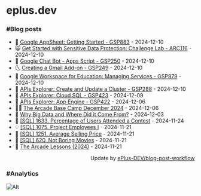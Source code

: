 # eplus.dev

### #Blog posts

<!-- BLOG-POST-LIST:START -->
 - 🧰 [Google AppSheet: Getting Started - GSP883](https://eplus.dev/google-appsheet-getting-started-gsp883) - 2024-12-10
 - 😺 [Get Started with Sensitive Data Protection: Challenge Lab - ARC116](https://eplus.dev/get-started-with-sensitive-data-protection-challenge-lab-arc116) - 2024-12-10
 - 🗽 [Google Chat Bot - Apps Script - GSP250](https://eplus.dev/google-chat-bot-apps-script-gsp250) - 2024-12-10
 - 🌜 [Creating a Gmail Add-on - GSP249](https://eplus.dev/creating-a-gmail-add-on-gsp249) - 2024-12-10
 - 📝 [Google Workspace for Education: Managing Services - GSP979](https://eplus.dev/google-workspace-for-education-managing-services-gsp979) - 2024-12-10
 - 🚀 [APIs Explorer: Create and Update a Cluster - GSP288](https://eplus.dev/apis-explorer-create-and-update-a-cluster-gsp288) - 2024-12-10
 - 💼 [APIs Explorer: Cloud SQL - GSP423](https://eplus.dev/apis-explorer-cloud-sql-gsp423) - 2024-12-09
 - 🦣 [APIs Explorer: App Engine - GSP422](https://eplus.dev/apis-explorer-app-engine-gsp422) - 2024-12-06
 - 👨‍🏫 [The Arcade Base Camp December 2024](https://eplus.dev/the-arcade-base-camp-december-2024) - 2024-12-06
 - 🔭 [Why Big Data and Where Did it Come From?](https://eplus.dev/why-big-data-and-where-did-it-come-from) - 2024-12-03
 - 🤡 [[SQL] 1633. Percentage of Users Attended a Contest](https://eplus.dev/sql-1633-percentage-of-users-attended-a-contest) - 2024-11-24
 - 💡 [[SQL] 1075. Project Employees I](https://eplus.dev/sql-1075-project-employees-i) - 2024-11-21
 - 🦣 [[SQL] 1251. Average Selling Price](https://eplus.dev/sql-1251-average-selling-price) - 2024-11-21
 - 💪 [[SQL] 620. Not Boring Movies](https://eplus.dev/sql-620-not-boring-movies) - 2024-11-21
 - 🤡 [The Arcade Lessons &lpar;2024&rpar;](https://eplus.dev/the-arcade-lessons-2024) - 2024-11-21<!-- BLOG-POST-LIST:END -->

<div align="right">
  Update by <a target="_blank"
    href="https://github.com/ePlus-DEV/blog-post-workflow">ePlus-DEV/blog-post-workflow</a>
</div>

### #Analytics
![Alt](https://repobeats.axiom.co/api/embed/9990f7cddfbad8d834990b10ccad05f81ac1096f.svg "Repobeats analytics image")
